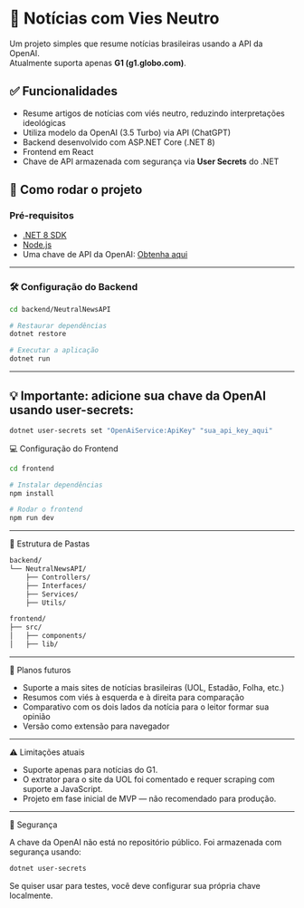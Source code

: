 # 📰 Notícias com Vies Neutro

Um projeto simples que resume notícias brasileiras usando a API da OpenAI.  
Atualmente suporta apenas **G1 (g1.globo.com)**.

## ✅ Funcionalidades

- Resume artigos de notícias com viés neutro, reduzindo interpretações ideológicas
- Utiliza modelo da OpenAI (3.5 Turbo) via API (ChatGPT)
- Backend desenvolvido com ASP.NET Core (.NET 8)
- Frontend em React
- Chave de API armazenada com segurança via **User Secrets** do .NET

## 🚀 Como rodar o projeto

### Pré-requisitos

- [.NET 8 SDK](https://dotnet.microsoft.com/download)
- [Node.js](https://nodejs.org)
- Uma chave de API da OpenAI: [Obtenha aqui](https://platform.openai.com/account/api-keys)

---

### 🛠️ Configuração do Backend

```bash
cd backend/NeutralNewsAPI

# Restaurar dependências
dotnet restore

# Executar a aplicação
dotnet run
```

---

## 💡 Importante: adicione sua chave da OpenAI usando user-secrets:

```bash
dotnet user-secrets set "OpenAiService:ApiKey" "sua_api_key_aqui"
```

💻 Configuração do Frontend

```bash
cd frontend

# Instalar dependências
npm install

# Rodar o frontend
npm run dev
```

---

📁 Estrutura de Pastas

```bash
backend/
└── NeutralNewsAPI/
    ├── Controllers/
    ├── Interfaces/
    ├── Services/
    ├── Utils/

frontend/
├── src/
│   ├── components/
│   ├── lib/
```

---

🧠 Planos futuros

- Suporte a mais sites de notícias brasileiras (UOL, Estadão, Folha, etc.)
- Resumos com viés à esquerda e à direita para comparação
- Comparativo com os dois lados da notícia para o leitor formar sua opinião
- Versão como extensão para navegador

---

⚠️ Limitações atuais

- Suporte apenas para notícias do G1.
- O extrator para o site da UOL foi comentado e requer scraping com suporte a JavaScript.
- Projeto em fase inicial de MVP — não recomendado para produção.

---

🔐 Segurança

A chave da OpenAI não está no repositório público. Foi armazenada com segurança usando:
```bash
dotnet user-secrets
```
Se quiser usar para testes, você deve configurar sua própria chave localmente.
